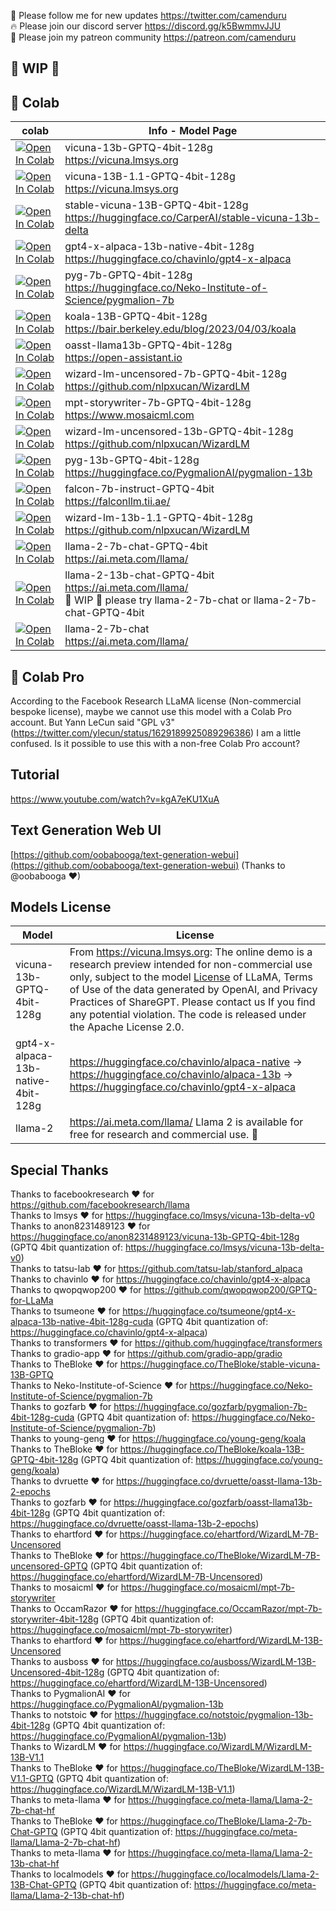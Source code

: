 🐣 Please follow me for new updates https://twitter.com/camenduru <br />
🔥 Please join our discord server https://discord.gg/k5BwmmvJJU <br />
🥳 Please join my patreon community https://patreon.com/camenduru <br />

## 🚦 WIP 🚦

## 🦒 Colab
| colab | Info - Model Page
| --- | --- |
[![Open In Colab](https://colab.research.google.com/assets/colab-badge.svg)](https://colab.research.google.com/github/camenduru/text-generation-webui-colab/blob/main/vicuna-13b-GPTQ-4bit-128g.ipynb) | vicuna-13b-GPTQ-4bit-128g <br /> https://vicuna.lmsys.org
[![Open In Colab](https://colab.research.google.com/assets/colab-badge.svg)](https://colab.research.google.com/github/camenduru/text-generation-webui-colab/blob/main/vicuna-13B-1.1-GPTQ-4bit-128g.ipynb) | vicuna-13B-1.1-GPTQ-4bit-128g <br /> https://vicuna.lmsys.org
[![Open In Colab](https://colab.research.google.com/assets/colab-badge.svg)](https://colab.research.google.com/github/camenduru/text-generation-webui-colab/blob/main/stable-vicuna-13B-GPTQ-4bit-128g.ipynb) | stable-vicuna-13B-GPTQ-4bit-128g <br /> https://huggingface.co/CarperAI/stable-vicuna-13b-delta
[![Open In Colab](https://colab.research.google.com/assets/colab-badge.svg)](https://colab.research.google.com/github/camenduru/text-generation-webui-colab/blob/main/gpt4-x-alpaca-13b-native-4bit-128g.ipynb) | gpt4-x-alpaca-13b-native-4bit-128g <br /> https://huggingface.co/chavinlo/gpt4-x-alpaca
[![Open In Colab](https://colab.research.google.com/assets/colab-badge.svg)](https://colab.research.google.com/github/camenduru/text-generation-webui-colab/blob/main/pyg-7b-GPTQ-4bit-128g.ipynb) | pyg-7b-GPTQ-4bit-128g <br /> https://huggingface.co/Neko-Institute-of-Science/pygmalion-7b
[![Open In Colab](https://colab.research.google.com/assets/colab-badge.svg)](https://colab.research.google.com/github/camenduru/text-generation-webui-colab/blob/main/koala-13B-GPTQ-4bit-128g.ipynb) | koala-13B-GPTQ-4bit-128g <br /> https://bair.berkeley.edu/blog/2023/04/03/koala
[![Open In Colab](https://colab.research.google.com/assets/colab-badge.svg)](https://colab.research.google.com/github/camenduru/text-generation-webui-colab/blob/main/oasst-llama13b-GPTQ-4bit-128g.ipynb) | oasst-llama13b-GPTQ-4bit-128g <br /> https://open-assistant.io
[![Open In Colab](https://colab.research.google.com/assets/colab-badge.svg)](https://colab.research.google.com/github/camenduru/text-generation-webui-colab/blob/main/wizard-lm-uncensored-7b-GPTQ-4bit-128g.ipynb) | wizard-lm-uncensored-7b-GPTQ-4bit-128g <br /> https://github.com/nlpxucan/WizardLM
[![Open In Colab](https://colab.research.google.com/assets/colab-badge.svg)](https://colab.research.google.com/github/camenduru/text-generation-webui-colab/blob/main/mpt-storywriter-7b-GPTQ-4bit-128g.ipynb) | mpt-storywriter-7b-GPTQ-4bit-128g <br /> https://www.mosaicml.com
[![Open In Colab](https://colab.research.google.com/assets/colab-badge.svg)](https://colab.research.google.com/github/camenduru/text-generation-webui-colab/blob/main/wizard-lm-uncensored-13b-GPTQ-4bit-128g.ipynb) | wizard-lm-uncensored-13b-GPTQ-4bit-128g <br /> https://github.com/nlpxucan/WizardLM
[![Open In Colab](https://colab.research.google.com/assets/colab-badge.svg)](https://colab.research.google.com/github/camenduru/text-generation-webui-colab/blob/main/pyg-13b-GPTQ-4bit-128g.ipynb) | pyg-13b-GPTQ-4bit-128g <br /> https://huggingface.co/PygmalionAI/pygmalion-13b
[![Open In Colab](https://colab.research.google.com/assets/colab-badge.svg)](https://colab.research.google.com/github/camenduru/text-generation-webui-colab/blob/main/falcon-7b-instruct-GPTQ-4bit.ipynb) | falcon-7b-instruct-GPTQ-4bit <br /> https://falconllm.tii.ae/
[![Open In Colab](https://colab.research.google.com/assets/colab-badge.svg)](https://colab.research.google.com/github/camenduru/text-generation-webui-colab/blob/main/wizard-lm-13b-1.1-GPTQ-4bit-128g.ipynb) | wizard-lm-13b-1.1-GPTQ-4bit-128g <br /> https://github.com/nlpxucan/WizardLM
[![Open In Colab](https://colab.research.google.com/assets/colab-badge.svg)](https://colab.research.google.com/github/camenduru/text-generation-webui-colab/blob/main/llama-2-7b-chat-GPTQ-4bit.ipynb) | llama-2-7b-chat-GPTQ-4bit <br /> https://ai.meta.com/llama/
[![Open In Colab](https://colab.research.google.com/assets/colab-badge.svg)](https://colab.research.google.com/github/camenduru/text-generation-webui-colab/blob/main/llama-2-13b-chat-GPTQ-4bit.ipynb) | llama-2-13b-chat-GPTQ-4bit <br /> https://ai.meta.com/llama/ <br /> 🚦 WIP 🚦 please try llama-2-7b-chat or llama-2-7b-chat-GPTQ-4bit
[![Open In Colab](https://colab.research.google.com/assets/colab-badge.svg)](https://colab.research.google.com/github/camenduru/text-generation-webui-colab/blob/main/llama-2-7b-chat.ipynb) | llama-2-7b-chat <br /> https://ai.meta.com/llama/

## 🦒 Colab Pro
According to the Facebook Research LLaMA license (Non-commercial bespoke license), maybe we cannot use this model with a Colab Pro account.
But Yann LeCun said "GPL v3" (https://twitter.com/ylecun/status/1629189925089296386) I am a little confused. Is it possible to use this with a non-free Colab Pro account?

## Tutorial
https://www.youtube.com/watch?v=kgA7eKU1XuA

## Text Generation Web UI
[https://github.com/oobabooga/text-generation-webui](https://github.com/oobabooga/text-generation-webui) (Thanks to @oobabooga ❤)

## Models License
| Model | License
| --- | --- |
vicuna-13b-GPTQ-4bit-128g | From https://vicuna.lmsys.org: The online demo is a research preview intended for non-commercial use only, subject to the model [License](https://github.com/facebookresearch/llama/blob/main/MODEL_CARD.md) of LLaMA, Terms of Use of the data generated by OpenAI, and Privacy Practices of ShareGPT. Please contact us If you find any potential violation. The code is released under the Apache License 2.0.
gpt4-x-alpaca-13b-native-4bit-128g | https://huggingface.co/chavinlo/alpaca-native -> https://huggingface.co/chavinlo/alpaca-13b -> https://huggingface.co/chavinlo/gpt4-x-alpaca
llama-2 | https://ai.meta.com/llama/ Llama 2 is available for free for research and commercial use. 🥳

## Special Thanks
Thanks to facebookresearch ❤ for https://github.com/facebookresearch/llama <br />
Thanks to lmsys ❤ for https://huggingface.co/lmsys/vicuna-13b-delta-v0 <br />
Thanks to anon8231489123 ❤ for https://huggingface.co/anon8231489123/vicuna-13b-GPTQ-4bit-128g (GPTQ 4bit quantization of: https://huggingface.co/lmsys/vicuna-13b-delta-v0) <br />
Thanks to tatsu-lab ❤ for https://github.com/tatsu-lab/stanford_alpaca <br />
Thanks to chavinlo ❤ for https://huggingface.co/chavinlo/gpt4-x-alpaca <br />
Thanks to qwopqwop200 ❤ for https://github.com/qwopqwop200/GPTQ-for-LLaMa <br />
Thanks to tsumeone ❤ for https://huggingface.co/tsumeone/gpt4-x-alpaca-13b-native-4bit-128g-cuda (GPTQ 4bit quantization of: https://huggingface.co/chavinlo/gpt4-x-alpaca) <br />
Thanks to transformers ❤ for https://github.com/huggingface/transformers <br />
Thanks to gradio-app ❤ for https://github.com/gradio-app/gradio <br />
Thanks to TheBloke ❤ for https://huggingface.co/TheBloke/stable-vicuna-13B-GPTQ <br />
Thanks to Neko-Institute-of-Science ❤ for https://huggingface.co/Neko-Institute-of-Science/pygmalion-7b <br />
Thanks to gozfarb ❤ for https://huggingface.co/gozfarb/pygmalion-7b-4bit-128g-cuda (GPTQ 4bit quantization of: https://huggingface.co/Neko-Institute-of-Science/pygmalion-7b) <br />
Thanks to young-geng ❤ for https://huggingface.co/young-geng/koala <br />
Thanks to TheBloke ❤ for https://huggingface.co/TheBloke/koala-13B-GPTQ-4bit-128g (GPTQ 4bit quantization of: https://huggingface.co/young-geng/koala) <br />
Thanks to dvruette ❤ for https://huggingface.co/dvruette/oasst-llama-13b-2-epochs <br />
Thanks to gozfarb ❤ for https://huggingface.co/gozfarb/oasst-llama13b-4bit-128g (GPTQ 4bit quantization of: https://huggingface.co/dvruette/oasst-llama-13b-2-epochs) <br />
Thanks to ehartford ❤ for https://huggingface.co/ehartford/WizardLM-7B-Uncensored <br />
Thanks to TheBloke ❤ for https://huggingface.co/TheBloke/WizardLM-7B-uncensored-GPTQ (GPTQ 4bit quantization of: https://huggingface.co/ehartford/WizardLM-7B-Uncensored) <br />
Thanks to mosaicml ❤ for https://huggingface.co/mosaicml/mpt-7b-storywriter <br />
Thanks to OccamRazor ❤ for https://huggingface.co/OccamRazor/mpt-7b-storywriter-4bit-128g (GPTQ 4bit quantization of: https://huggingface.co/mosaicml/mpt-7b-storywriter) <br />
Thanks to ehartford ❤ for https://huggingface.co/ehartford/WizardLM-13B-Uncensored <br />
Thanks to ausboss ❤ for https://huggingface.co/ausboss/WizardLM-13B-Uncensored-4bit-128g (GPTQ 4bit quantization of: https://huggingface.co/ehartford/WizardLM-13B-Uncensored) <br />
Thanks to PygmalionAI ❤ for https://huggingface.co/PygmalionAI/pygmalion-13b <br />
Thanks to notstoic ❤ for https://huggingface.co/notstoic/pygmalion-13b-4bit-128g (GPTQ 4bit quantization of: https://huggingface.co/PygmalionAI/pygmalion-13b) <br />
Thanks to WizardLM ❤ for https://huggingface.co/WizardLM/WizardLM-13B-V1.1 <br />
Thanks to TheBloke ❤ for https://huggingface.co/TheBloke/WizardLM-13B-V1.1-GPTQ (GPTQ 4bit quantization of: https://huggingface.co/WizardLM/WizardLM-13B-V1.1) <br />
Thanks to meta-llama ❤ for https://huggingface.co/meta-llama/Llama-2-7b-chat-hf <br />
Thanks to TheBloke ❤ for https://huggingface.co/TheBloke/Llama-2-7b-Chat-GPTQ (GPTQ 4bit quantization of: https://huggingface.co/meta-llama/Llama-2-7b-chat-hf) <br />
Thanks to meta-llama ❤ for https://huggingface.co/meta-llama/Llama-2-13b-chat-hf <br />
Thanks to localmodels ❤ for https://huggingface.co/localmodels/Llama-2-13B-Chat-GPTQ (GPTQ 4bit quantization of: https://huggingface.co/meta-llama/Llama-2-13b-chat-hf) <br />
